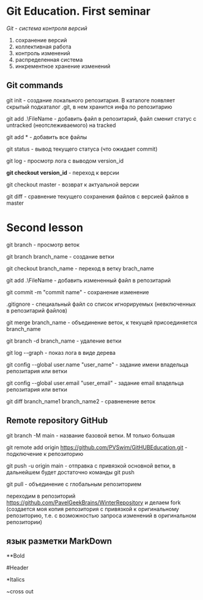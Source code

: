 # Git Education. First seminar
*Git - система контроля версий*
1. сохранение версий
2. коллективная работа
3. контроль изменений
4. распределенная система
5. инкрементное хранение изменений

## Git commands

git init - создание локального репозитария. В каталоге появляет скрытый подкаталог .git, в нем хранится инфа по репозитарию

git add .\FileName - добавить файл в репозитарий, файл сменит статус с untracked (неотслеживаемого) на tracked

git add * - добавить все файлы

git status - вывод текущего статуса (что ожидает commit)

git log - просмотр лога с выводом version_id

**git checkout version_id** - переход к версии

git checkout master - возврат к актуальной версии

git diff - сравнение текущего сохранения файлов с версией файлов в master

# Second lesson

git branch - просмотр веток

git branch branch_name - создание ветки

git checkout branch_name - переход в ветку brach_name

git add .\FileName - добавить измененный файл в репозитарий

git commit -m "commit name"  - сохранение изменение

.gitignore - специальный файл со список игнорируемых (невключенных в репозитарий файлов) 

git merge branch_name - объединение веток, к текущей присоединяется branch_name

git branch -d branch_name - удаление ветки

git log --graph - показ лога в виде дерева

git config --global user.name "user_name" - задание имени владельца репозитария или ветки

git config --global user.email "user_email" - задание email владельца репозитария или ветки

git diff branch_name1 branch_name2 - сравненение веток


## Remote repository GitHub

git branch -M main - название базовой ветки. M только большая

git remote add origin https://github.com/PVSwim/GitHUBEducation.git  - подключение к репозиторию

git push -u origin main - отправка с привязкой основной ветки, в дальнейшем будет достаточно команды git push

git pull - объединение с глобальным репозиторием

переходим в репозиторий https://github.com/PavelGeekBrains/WinterRepository и делаем fork (создается моя копия репозитория с привязкой к оригинальному репозиторию, т.е. с возможностью запроса изменений в оригинальном репозитории)




## язык разметки MarkDown

**Bold

#Header

*Italics

~cross out

